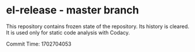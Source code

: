 # el-release - master branch

This repository contains frozen state of the repository.
Its history is cleared. It is used only for static code
analysis with Codacy.

Commit Time: 1702704053